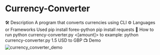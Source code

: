 # Currency-Converter
🛠️ Description
A program that converts currencies using CLI
 ⚙️ Languages or Frameworks Used
pip install forex-python
pip install requests
🌟 How to run
python currency-converter.py <[amount]> <BASE> to <DESTINATION>
example:
python currency-converter.py 1.5 USD to GBP
📺 Demo
![currency_converter_demo](https://github.com/Adhi9393/Currency-Converter/assets/151954414/3f7787b6-61cd-4a41-b610-ff5cddfa7ed1)
